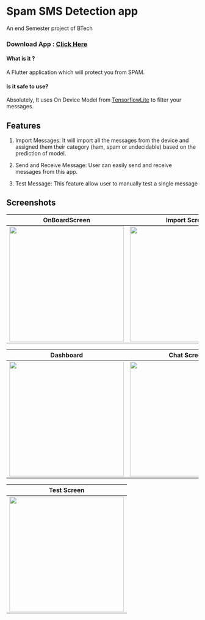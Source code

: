 # Spam SMS Detection app
An end Semester project of BTech

### Download App : <a href="https://drive.google.com/file/d/1CgE91jSQZmhwucSUggNibHEYrLjPQHiC/view?usp=sharing">Click Here</a>

#### What is it ?
A Flutter application which will protect you from SPAM.

#### Is it safe to use?
Absolutely, It uses On Device Model from [TensorflowLite](https://www.tensorflow.org/lite) to filter your messages.


## Features
1. Import Messages: It will import all the messages from the device and assigned them
   their category (ham, spam or undecidable) based on the prediction of model.
   
2. Send and Receive Message: User can easily send and receive messages from this app.

3. Test Message: This feature allow user to manually test a single message


## Screenshots
| OnBoardScreen     | Import Screen     | 
|-----------------------------|-----------------------------|
| <img src = "https://github.com/mr0kaushik/sms_spam_detection/blob/master/ss/permission.jpg" width="300" > | <img src = "https://github.com/mr0kaushik/sms_spam_detection/blob/master/ss/import.jpg" width="300" > |

| Dashboard     | Chat Screen     | 
|-----------------------------|-----------------------------|
| <img src = "https://github.com/mr0kaushik/sms_spam_detection/blob/master/ss/chats.jpg" width="300" > | <img src = "https://github.com/mr0kaushik/sms_spam_detection/blob/master/ss/chat_screen.jpg" width="300" > |

| Test Screen     |
|-----------------------------|
| <img src = "https://github.com/mr0kaushik/sms_spam_detection/blob/master/ss/test.jpg" width="300" >|
